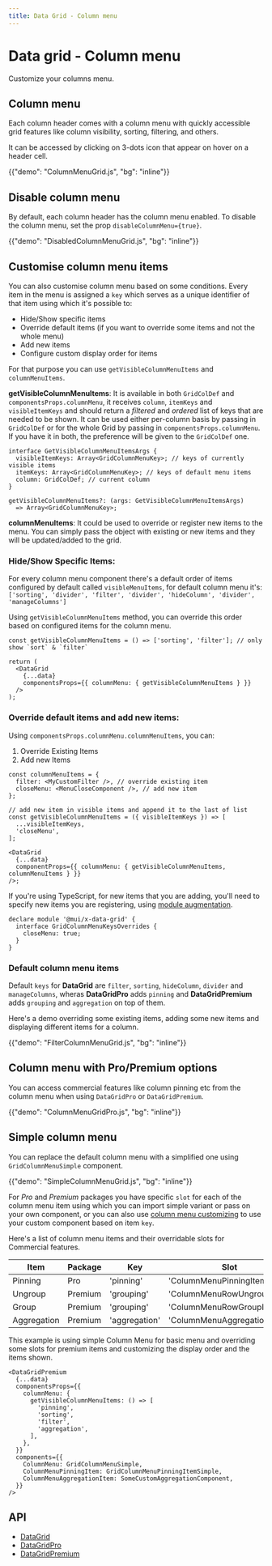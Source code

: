 ```yaml
---
title: Data Grid - Column menu
---
```


# Data grid - Column menu

<p class="description">Customize your columns menu.</p>

## Column menu

Each column header comes with a column menu with quickly accessible grid features like column visibility, sorting, filtering, and others.

It can be accessed by clicking on 3-dots icon that appear on hover on a header cell.

{{"demo": "ColumnMenuGrid.js", "bg": "inline"}}

## Disable column menu

By default, each column header has the column menu enabled. To disable the column menu, set the prop `disableColumnMenu={true}`.

{{"demo": "DisabledColumnMenuGrid.js", "bg": "inline"}}

## Customise column menu items

You can also customise column menu based on some conditions. Every item in the menu is assigned a `key` which serves as a unique identifier of that item using which it's possible to:

- Hide/Show specific items
- Override default items (if you want to override some items and not the whole menu)
- Add new items
- Configure custom display order for items

For that purpose you can use `getVisibleColumnMenuItems` and `columnMenuItems`.

**getVisibleColumnMenuItems**: It is available in both `GridColDef` and `componentsProps.columnMenu`, it receives `column`, `itemKeys` and `visibleItemKeys` and should return a _filtered_ and _ordered_ list of keys that are needed to be shown. It can be used either per-column basis by passing in `GridColDef` or for the whole Grid by passing in `componentsProps.columnMenu`. If you have it in both, the preference will be given to the `GridColDef` one.

```tsx
interface GetVisibleColumnMenuItemsArgs {
  visibleItemKeys: Array<GridColumnMenuKey>; // keys of currently visible items
  itemKeys: Array<GridColumnMenuKey>; // keys of default menu items
  column: GridColDef; // current column
}

getVisibleColumnMenuItems?: (args: GetVisibleColumnMenuItemsArgs)
  => Array<GridColumnMenuKey>;
```

**columnMenuItems**: It could be used to override or register new items to the menu. You can simply pass the object with existing or new items and they will be updated/added to the grid.

### Hide/Show Specific Items:

For every column menu component there's a default order of items configured by default called `visibleMenuItems`, for default column menu it's: `['sorting', 'divider', 'filter', 'divider', 'hideColumn', 'divider', 'manageColumns']`

Using `getVisibleColumnMenuItems` method, you can override this order based on configured items for the column menu.

```tsx
const getVisibleColumnMenuItems = () => ['sorting', 'filter']; // only show `sort` & `filter`

return (
  <DataGrid
    {...data}
    componentsProps={{ columnMenu: { getVisibleColumnMenuItems } }}
  />
);
```

### Override default items and add new items:

Using `componentsProps.columnMenu.columnMenuItems`, you can:

1. Override Existing Items
2. Add new Items

```tsx
const columnMenuItems = {
  filter: <MyCustomFilter />, // override existing item
  closeMenu: <MenuCloseComponent />, // add new item
};

// add new item in visible items and append it to the last of list
const getVisibleColumnMenuItems = ({ visibleItemKeys }) => [
  ...visibleItemKeys,
  'closeMenu',
];

<DataGrid
  {...data}
  componentProps={{ columnMenu: { getVisibleColumnMenuItems, columnMenuItems } }}
/>;
```

If you're using TypeScript, for new items that you are adding, you'll need to specify new items you are registering, using [module augmentation](https://www.typescriptlang.org/docs/handbook/declaration-merging.html#module-augmentation).

```tsx
declare module '@mui/x-data-grid' {
  interface GridColumnMenuKeysOverrides {
    closeMenu: true;
  }
}
```

### Default column menu items

Default `keys` for **DataGrid** are `filter`, `sorting`, `hideColumn`, `divider` and `manageColumns`, wheras **DataGridPro** adds `pinning` and **DataGridPremium** adds `grouping` and `aggregation` on top of them.

Here's a demo overriding some existing items, adding some new items and displaying different items for a column.

{{"demo": "FilterColumnMenuGrid.js", "bg": "inline"}}

## Column menu with Pro/Premium options [<span class="plan-pro"></span>](/x/introduction/licensing/#pro-plan)[<span class="plan-premium"></span>](/x/introduction/licensing/#premium-plan)

You can access commercial features like column pinning etc from the column menu when using `DataGridPro` or `DataGridPremium`.

{{"demo": "ColumnMenuGridPro.js", "bg": "inline"}}

## Simple column menu

You can replace the default column menu with a simplified one using `GridColumnMenuSimple` component.

{{"demo": "SimpleColumnMenuGrid.js", "bg": "inline"}}

For _Pro_ and _Premium_ packages you have specific `slot` for each of the column menu item using which you can import simple variant or pass on your own component, or you can also use [column menu customizing](#customise-column-menu-items) to use your custom component based on item `key`.

Here's a list of column menu items and their overridable slots for Commercial features.

| **Item**    | **Package** | **Key**       | **Slot**                    | **Default**                   |
| ----------- | ----------- | ------------- | --------------------------- | ----------------------------- |
| Pinning     | Pro         | 'pinning'     | 'ColumnMenuPinningItem'     | GridColumnMenuPinningItems    |
| Ungroup     | Premium     | 'grouping'    | 'ColumnMenuRowUngroupItem'  | GridColumnMenuRowUngroupItem  |
| Group       | Premium     | 'grouping'    | 'ColumnMenuRowGroupItem'    | GridColumnMenuRowGroupItem    |
| Aggregation | Premium     | 'aggregation' | 'ColumnMenuAggregationItem' | GridColumnMenuAggregationItem |

This example is using simple Column Menu for basic menu and overriding some slots for premium items and customizing the display order and the items shown.

```tsx
<DataGridPremium
  {...data}
  componentsProps={{
    columnMenu: {
      getVisibleColumnMenuItems: () => [
        'pinning',
        'sorting',
        'filter',
        'aggregation',
      ],
    },
  }}
  components={{
    ColumnMenu: GridColumnMenuSimple,
    ColumnMenuPinningItem: GridColumnMenuPinningItemSimple,
    ColumnMenuAggregationItem: SomeCustomAggregationComponent,
  }}
/>
```

## API

- [DataGrid](/x/api/data-grid/data-grid/)
- [DataGridPro](/x/api/data-grid/data-grid-pro/)
- [DataGridPremium](/x/api/data-grid/data-grid-premium/)

